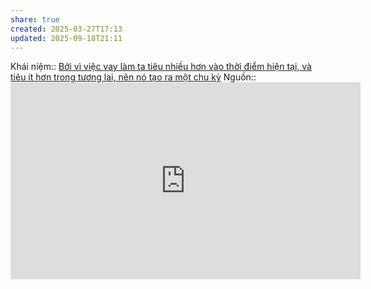```yaml
---
share: true
created: 2025-03-27T17:13
updated: 2025-09-18T21:11
---
```

Khái niệm:: 
[Bởi vì việc vay làm ta tiêu nhiều hơn vào thời điểm hiện tại, và tiêu ít hơn trong tương lai, nên nó tạo ra một chu kỳ](./B%E1%BB%9Fi%20v%C3%AC%20vi%E1%BB%87c%20vay%20l%C3%A0m%20ta%20ti%C3%AAu%20nhi%E1%BB%81u%20h%C6%A1n%20v%C3%A0o%20th%E1%BB%9Di%20%C4%91i%E1%BB%83m%20hi%E1%BB%87n%20t%E1%BA%A1i,%20v%C3%A0%20ti%C3%AAu%20%C3%ADt%20h%C6%A1n%20trong%20t%C6%B0%C6%A1ng%20lai,%20n%C3%AAn%20n%C3%B3%20t%E1%BA%A1o%20ra%20m%E1%BB%99t%20chu%20k%E1%BB%B3.md)
Nguồn:: <iframe width="560" height="315" src="https://www.youtube.com/embed/cK3Nj_L45nM?si=lxuKJccLCKOcKUp9&t=515" title="YouTube video player" frameborder="0" allow="accelerometer; autoplay; clipboard-write; encrypted-media; gyroscope; picture-in-picture; web-share" referrerpolicy="strict-origin-when-cross-origin" allowfullscreen></iframe>